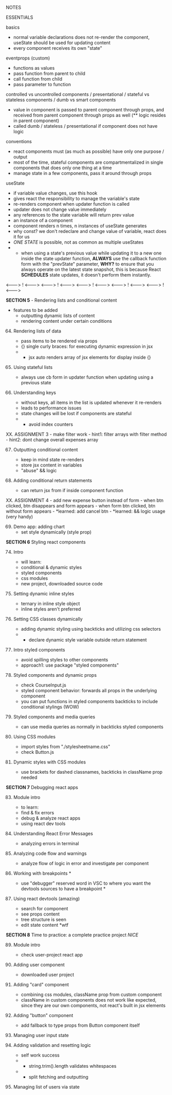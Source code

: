 NOTES

ESSENTIALS

basics

- normal variable declarations does not re-render the component, useState should be used for updating content
- every component receives its own "state"

eventprops (custom)

- functions as values
- pass function from parent to child
- call function from child
- pass parameter to function

controlled vs uncontrolled components /
presentational /
stateful vs stateless components /
dumb vs smart components

- value in component is passed to parent component through props, and received from parent component through props as well (\*\* logic resides in parent component)
- called dumb / stateless / presentational if component does not have logic

conventions

- react components must (as much as possible) have only one purpose / output
- most of the time, stateful components are compartmentalized in single components that does only one thing at a time
- manage state in a few components, pass it around through props

useState

- if variable value changes, use this hook
- gives react the responsibility to manage the variable's state
- re-renders component when updater function is called
- updater does not change value immediately
- any references to the state variable will return prev value
- an instance of a component
- component renders n times, n instances of useState generates
- why const? we don't redeclare and change value of variable, react does it for us
- _ONE STATE_ is possible, not as common as multiple useStates
- - when using a state's previous value while updating it to a new one inside the state updater function, **ALWAYS** use the callback function form with the "prevState" parameter, **WHY?** to ensure that you always operate on the latest state snapshot, this is because React **SCHEDULES** state updates, it doesn't perform them instantly.

<---> ! <---> <---> ! <---> <---> ! <---> <---> ! <---> <---> ! <--->

**SECTION 5** - Rendering lists and conditional content

- features to be added
  - outputting dynamic lists of content
  - rendering content under certain conditions

64. Rendering lists of data

    - pass items to be rendered via props
    - {} single curly braces: for executing dynamic expression in jsx
    - - jsx auto renders array of jsx elements for display inside {}

65. Using stateful lists

    - always use cb form in updater function when updating using a previous state

66. Understanding keys
    - without keys, all items in the list is updated whenever it re-renders
    - leads to performance issues
    - state changes will be lost if components are stateful
    - - avoid index counters

XX. ASSIGNMENT 3 - make filter work - hint1: filter arrays with filter method - hint2: dont change overall expenses array

67. Outputting conditional content

    - keep in mind state re-renders
    - store jsx content in variables
    - "abuse" && logic

68. Adding conditional return statements
    - can return jsx from if inside component function

XX. ASSIGNMENT 4 - add new expense button instead of form - when btn clicked, btn disappears and form appears - when form btn clicked, btn without form appears - *learned: add cancel btn - *learned: && logic usage (very handy)

69. Demo app: adding chart
    - set style dynamically (style prop)

**SECTION 6** Styling react components

74. Intro

    - will learn:
    - conditional & dynamic styles
    - styled components
    - css modules
    - new project, downloaded source code

75. Setting dynamic inline styles

    - ternary in inline style object
    - inline styles aren't preferred

76. Setting CSS classes dynamically

    - adding dynamic styling using backticks and utilizing css selectors
    - - declare dynamic style variable outside return statement

77. Intro styled components

    - avoid spilling styles to other components
    - approach1: use package "styled components"

78. Styled components and dynamic props

    - check CourseInput.js
    - styled component behavior: forwards all props in the underlying component
    - you can put functions in styled components backticks to include conditional stylings (WOW)

79. Styled components and media queries

    - can use media queries as normally in backticks styled components

80. Using CSS modules

    - import styles from "./stylesheetname.css"
    - check Button.js

81. Dynamic styles with CSS modules

    - use brackets for dashed classnames, backticks in className prop needed

**SECTION 7** Debugging react apps

83. Module intro

    - to learn:
    - find & fix errors
    - debug & analyze react apps
    - using react dev tools

84. Understanding React Error Messages

    - analyzing errors in terminal

85. Analyzing code flow and warnings

    - analyze flow of logic in error and investigate per component

86. Working with breakpoints \*

    - use "debugger" reserved word in VSC to where you want the devtools sources to have a breakpoint \*

87. Using react devtools (amazing)

    - search for component
    - see props content
    - tree structure is seen
    - edit state content \*wtf

**SECTION 8** Time to practice: a complete practice project _NICE_

89. Module intro

    - check user-project react app

90. Adding user component

    - downloaded user project

91. Adding "card" component

    - combining css modules, className prop from custom component
    - className in custom components does not work like expected, since they are our own components, not react's built in jsx elements

92. Adding "button" component

    - add fallback to type props from Button component itself

93. Managing user input state

94. Adding validation and resetting logic

    - self work success
    - * string.trim().length validates whitespaces
    - * split fetching and outputting

95. Managing list of users via state